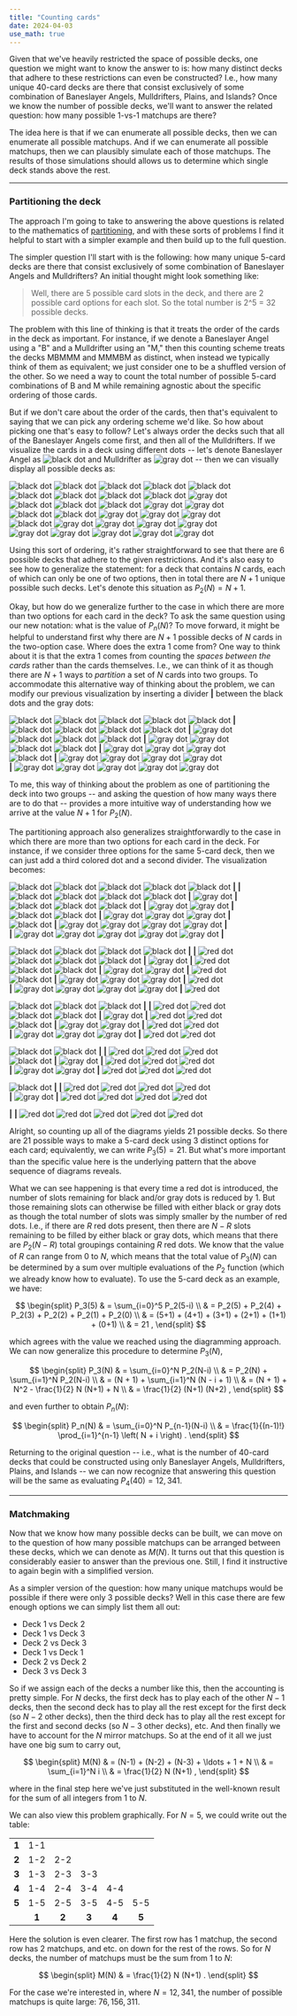 ```yaml
---
title: "Counting cards"
date: 2024-04-03
use_math: true
---
```


Given that we've heavily restricted the space of possible decks, one question we might want to know the answer to is: how many distinct decks that adhere to these restrictions can even be constructed?  I.e., how many unique 40-card decks are there that consist exclusively of some combination of Baneslayer Angels, Mulldrifters, Plains, and Islands?  Once we know the number of possible decks, we'll want to answer the related question: how many possible 1-vs-1 matchups are there?

The idea here is that if we can enumerate all possible decks, then we can enumerate all possible matchups. And if we can enumerate all possible matchups, then we can plausibly simulate each of those matchups.  The results of those simulations should allows us to determine which single deck stands above the rest.

***

### Partitioning the deck

The approach I'm going to take to answering the above questions is related to the mathematics of [partitioning](https://en.wikipedia.org/wiki/Integer_partition), and with these sorts of problems I find it helpful to start with a simpler example and then build up to the full question.

The simpler question I'll start with is the following: how many unique 5-card decks are there that consist exclusively of some combination of Baneslayer Angels and Mulldrifters?  An initial thought might look something like:

> Well, there are 5 possible card slots in the deck, and there are 2 possible card options for each slot.  So the total number is 2^5 = 32 possible decks.

The problem with this line of thinking is that it treats the order of the cards in the deck as important.  For instance, if we denote a Baneslayer Angel using a "B" and a Mulldrifter using an "M," then this counting scheme treats the decks MBMMM and MMMBM as distinct, when instead we typically think of them as equivalent; we just consider one to be a shuffled version of the other.  So we need a way to count the total number of possible 5-card combinations of B and M while remaining agnostic about the specific ordering of those cards.

But if we don't care about the order of the cards, then that's equivalent to saying that we can pick any ordering scheme we'd like.  So how about picking one that's easy to follow?  Let's always order the decks such that all of the Baneslayer Angels come first, and then all of the Mulldrifters.  If we visualize the cards in a deck using different dots -- let's denote Baneslayer Angel as ![black dot](https://upload.wikimedia.org/wikipedia/commons/1/11/BlackDot.svg "Black dot") and Mulldrifter as ![gray dot](https://upload.wikimedia.org/wikipedia/commons/f/fe/GrayDot.svg "Gray dot") -- then we can visually display all possible decks as:

![black dot](https://upload.wikimedia.org/wikipedia/commons/1/11/BlackDot.svg "Black dot") ![black dot](https://upload.wikimedia.org/wikipedia/commons/1/11/BlackDot.svg "Black dot") ![black dot](https://upload.wikimedia.org/wikipedia/commons/1/11/BlackDot.svg "Black dot") ![black dot](https://upload.wikimedia.org/wikipedia/commons/1/11/BlackDot.svg "Black dot") ![black dot](https://upload.wikimedia.org/wikipedia/commons/1/11/BlackDot.svg "Black dot")\
![black dot](https://upload.wikimedia.org/wikipedia/commons/1/11/BlackDot.svg "Black dot") ![black dot](https://upload.wikimedia.org/wikipedia/commons/1/11/BlackDot.svg "Black dot") ![black dot](https://upload.wikimedia.org/wikipedia/commons/1/11/BlackDot.svg "Black dot") ![black dot](https://upload.wikimedia.org/wikipedia/commons/1/11/BlackDot.svg "Black dot") ![gray dot](https://upload.wikimedia.org/wikipedia/commons/f/fe/GrayDot.svg "Gray dot")\
![black dot](https://upload.wikimedia.org/wikipedia/commons/1/11/BlackDot.svg "Black dot") ![black dot](https://upload.wikimedia.org/wikipedia/commons/1/11/BlackDot.svg "Black dot") ![black dot](https://upload.wikimedia.org/wikipedia/commons/1/11/BlackDot.svg "Black dot") ![gray dot](https://upload.wikimedia.org/wikipedia/commons/f/fe/GrayDot.svg "Gray dot") ![gray dot](https://upload.wikimedia.org/wikipedia/commons/f/fe/GrayDot.svg "Gray dot")\
![black dot](https://upload.wikimedia.org/wikipedia/commons/1/11/BlackDot.svg "Black dot") ![black dot](https://upload.wikimedia.org/wikipedia/commons/1/11/BlackDot.svg "Black dot") ![gray dot](https://upload.wikimedia.org/wikipedia/commons/f/fe/GrayDot.svg "Gray dot") ![gray dot](https://upload.wikimedia.org/wikipedia/commons/f/fe/GrayDot.svg "Gray dot") ![gray dot](https://upload.wikimedia.org/wikipedia/commons/f/fe/GrayDot.svg "Gray dot")\
![black dot](https://upload.wikimedia.org/wikipedia/commons/1/11/BlackDot.svg "Black dot") ![gray dot](https://upload.wikimedia.org/wikipedia/commons/f/fe/GrayDot.svg "Gray dot") ![gray dot](https://upload.wikimedia.org/wikipedia/commons/f/fe/GrayDot.svg "Gray dot") ![gray dot](https://upload.wikimedia.org/wikipedia/commons/f/fe/GrayDot.svg "Gray dot") ![gray dot](https://upload.wikimedia.org/wikipedia/commons/f/fe/GrayDot.svg "Gray dot")\
![gray dot](https://upload.wikimedia.org/wikipedia/commons/f/fe/GrayDot.svg "Gray dot") ![gray dot](https://upload.wikimedia.org/wikipedia/commons/f/fe/GrayDot.svg "Gray dot") ![gray dot](https://upload.wikimedia.org/wikipedia/commons/f/fe/GrayDot.svg "Gray dot") ![gray dot](https://upload.wikimedia.org/wikipedia/commons/f/fe/GrayDot.svg "Gray dot") ![gray dot](https://upload.wikimedia.org/wikipedia/commons/f/fe/GrayDot.svg "Gray dot")

Using this sort of ordering, it's rather straightforward to see that there are 6 possible decks that adhere to the given restrictions.  And it's also easy to see how to generalize the statement: for a deck that contains $N$ cards, each of which can only be one of two options, then in total there are $N+1$ unique possible such decks.  Let's denote this situation as $P_2(N) = N+1$.

Okay, but how do we generalize further to the case in which there are more than two options for each card in the deck?  To ask the same question using our new notation: what is the value of $P_n(N)$?  To move forward, it might be helpful to understand first why there are $N+1$ possible decks of $N$ cards in the two-option case.  Where does the extra 1 come from?  One way to think about it is that the extra 1 comes from counting the *spaces between the cards* rather than the cards themselves.  I.e., we can think of it as though there are $N+1$ ways to *partition* a set of $N$ cards into two groups.  To accommodate this alternative way of thinking about the problem, we can modify our previous visualization by inserting a divider **|** between the black dots and the gray dots:

![black dot](https://upload.wikimedia.org/wikipedia/commons/1/11/BlackDot.svg "Black dot") ![black dot](https://upload.wikimedia.org/wikipedia/commons/1/11/BlackDot.svg "Black dot") ![black dot](https://upload.wikimedia.org/wikipedia/commons/1/11/BlackDot.svg "Black dot") ![black dot](https://upload.wikimedia.org/wikipedia/commons/1/11/BlackDot.svg "Black dot") ![black dot](https://upload.wikimedia.org/wikipedia/commons/1/11/BlackDot.svg "Black dot") **|**\
![black dot](https://upload.wikimedia.org/wikipedia/commons/1/11/BlackDot.svg "Black dot") ![black dot](https://upload.wikimedia.org/wikipedia/commons/1/11/BlackDot.svg "Black dot") ![black dot](https://upload.wikimedia.org/wikipedia/commons/1/11/BlackDot.svg "Black dot") ![black dot](https://upload.wikimedia.org/wikipedia/commons/1/11/BlackDot.svg "Black dot") **|** ![gray dot](https://upload.wikimedia.org/wikipedia/commons/f/fe/GrayDot.svg "Gray dot")\
![black dot](https://upload.wikimedia.org/wikipedia/commons/1/11/BlackDot.svg "Black dot") ![black dot](https://upload.wikimedia.org/wikipedia/commons/1/11/BlackDot.svg "Black dot") ![black dot](https://upload.wikimedia.org/wikipedia/commons/1/11/BlackDot.svg "Black dot") **|** ![gray dot](https://upload.wikimedia.org/wikipedia/commons/f/fe/GrayDot.svg "Gray dot") ![gray dot](https://upload.wikimedia.org/wikipedia/commons/f/fe/GrayDot.svg "Gray dot")\
![black dot](https://upload.wikimedia.org/wikipedia/commons/1/11/BlackDot.svg "Black dot") ![black dot](https://upload.wikimedia.org/wikipedia/commons/1/11/BlackDot.svg "Black dot") **|** ![gray dot](https://upload.wikimedia.org/wikipedia/commons/f/fe/GrayDot.svg "Gray dot") ![gray dot](https://upload.wikimedia.org/wikipedia/commons/f/fe/GrayDot.svg "Gray dot") ![gray dot](https://upload.wikimedia.org/wikipedia/commons/f/fe/GrayDot.svg "Gray dot")\
![black dot](https://upload.wikimedia.org/wikipedia/commons/1/11/BlackDot.svg "Black dot") **|** ![gray dot](https://upload.wikimedia.org/wikipedia/commons/f/fe/GrayDot.svg "Gray dot") ![gray dot](https://upload.wikimedia.org/wikipedia/commons/f/fe/GrayDot.svg "Gray dot") ![gray dot](https://upload.wikimedia.org/wikipedia/commons/f/fe/GrayDot.svg "Gray dot") ![gray dot](https://upload.wikimedia.org/wikipedia/commons/f/fe/GrayDot.svg "Gray dot")\
**|** ![gray dot](https://upload.wikimedia.org/wikipedia/commons/f/fe/GrayDot.svg "Gray dot") ![gray dot](https://upload.wikimedia.org/wikipedia/commons/f/fe/GrayDot.svg "Gray dot") ![gray dot](https://upload.wikimedia.org/wikipedia/commons/f/fe/GrayDot.svg "Gray dot") ![gray dot](https://upload.wikimedia.org/wikipedia/commons/f/fe/GrayDot.svg "Gray dot") ![gray dot](https://upload.wikimedia.org/wikipedia/commons/f/fe/GrayDot.svg "Gray dot")

To me, this way of thinking about the problem as one of partitioning the deck into two groups -- and asking the question of how many ways there are to do that -- provides a more intuitive way of understanding how we arrive at the value $N+1$ for $P_2(N)$.

The partitioning approach also generalizes straightforwardly to the case in which there are more than two options for each card in the deck.  For instance, if we consider three options for the same 5-card deck, then we can just add a third colored dot and a second divider.  The visualization becomes:

![black dot](https://upload.wikimedia.org/wikipedia/commons/1/11/BlackDot.svg "Black dot") ![black dot](https://upload.wikimedia.org/wikipedia/commons/1/11/BlackDot.svg "Black dot") ![black dot](https://upload.wikimedia.org/wikipedia/commons/1/11/BlackDot.svg "Black dot") ![black dot](https://upload.wikimedia.org/wikipedia/commons/1/11/BlackDot.svg "Black dot") ![black dot](https://upload.wikimedia.org/wikipedia/commons/1/11/BlackDot.svg "Black dot") **|** **|**\
![black dot](https://upload.wikimedia.org/wikipedia/commons/1/11/BlackDot.svg "Black dot") ![black dot](https://upload.wikimedia.org/wikipedia/commons/1/11/BlackDot.svg "Black dot") ![black dot](https://upload.wikimedia.org/wikipedia/commons/1/11/BlackDot.svg "Black dot") ![black dot](https://upload.wikimedia.org/wikipedia/commons/1/11/BlackDot.svg "Black dot") **|** ![gray dot](https://upload.wikimedia.org/wikipedia/commons/f/fe/GrayDot.svg "Gray dot") **|**\
![black dot](https://upload.wikimedia.org/wikipedia/commons/1/11/BlackDot.svg "Black dot") ![black dot](https://upload.wikimedia.org/wikipedia/commons/1/11/BlackDot.svg "Black dot") ![black dot](https://upload.wikimedia.org/wikipedia/commons/1/11/BlackDot.svg "Black dot") **|** ![gray dot](https://upload.wikimedia.org/wikipedia/commons/f/fe/GrayDot.svg "Gray dot") ![gray dot](https://upload.wikimedia.org/wikipedia/commons/f/fe/GrayDot.svg "Gray dot") **|**\
![black dot](https://upload.wikimedia.org/wikipedia/commons/1/11/BlackDot.svg "Black dot") ![black dot](https://upload.wikimedia.org/wikipedia/commons/1/11/BlackDot.svg "Black dot") **|** ![gray dot](https://upload.wikimedia.org/wikipedia/commons/f/fe/GrayDot.svg "Gray dot") ![gray dot](https://upload.wikimedia.org/wikipedia/commons/f/fe/GrayDot.svg "Gray dot") ![gray dot](https://upload.wikimedia.org/wikipedia/commons/f/fe/GrayDot.svg "Gray dot") **|**\
![black dot](https://upload.wikimedia.org/wikipedia/commons/1/11/BlackDot.svg "Black dot") **|** ![gray dot](https://upload.wikimedia.org/wikipedia/commons/f/fe/GrayDot.svg "Gray dot") ![gray dot](https://upload.wikimedia.org/wikipedia/commons/f/fe/GrayDot.svg "Gray dot") ![gray dot](https://upload.wikimedia.org/wikipedia/commons/f/fe/GrayDot.svg "Gray dot") ![gray dot](https://upload.wikimedia.org/wikipedia/commons/f/fe/GrayDot.svg "Gray dot") **|**\
**|** ![gray dot](https://upload.wikimedia.org/wikipedia/commons/f/fe/GrayDot.svg "Gray dot") ![gray dot](https://upload.wikimedia.org/wikipedia/commons/f/fe/GrayDot.svg "Gray dot") ![gray dot](https://upload.wikimedia.org/wikipedia/commons/f/fe/GrayDot.svg "Gray dot") ![gray dot](https://upload.wikimedia.org/wikipedia/commons/f/fe/GrayDot.svg "Gray dot") ![gray dot](https://upload.wikimedia.org/wikipedia/commons/f/fe/GrayDot.svg "Gray dot") **|**

![black dot](https://upload.wikimedia.org/wikipedia/commons/1/11/BlackDot.svg "Black dot") ![black dot](https://upload.wikimedia.org/wikipedia/commons/1/11/BlackDot.svg "Black dot") ![black dot](https://upload.wikimedia.org/wikipedia/commons/1/11/BlackDot.svg "Black dot") ![black dot](https://upload.wikimedia.org/wikipedia/commons/1/11/BlackDot.svg "Black dot") **|** **|** ![red dot](https://upload.wikimedia.org/wikipedia/commons/e/ec/RedDot.svg "Red dot")\
![black dot](https://upload.wikimedia.org/wikipedia/commons/1/11/BlackDot.svg "Black dot") ![black dot](https://upload.wikimedia.org/wikipedia/commons/1/11/BlackDot.svg "Black dot") ![black dot](https://upload.wikimedia.org/wikipedia/commons/1/11/BlackDot.svg "Black dot") **|** ![gray dot](https://upload.wikimedia.org/wikipedia/commons/f/fe/GrayDot.svg "Gray dot") **|** ![red dot](https://upload.wikimedia.org/wikipedia/commons/e/ec/RedDot.svg "Red dot")\
![black dot](https://upload.wikimedia.org/wikipedia/commons/1/11/BlackDot.svg "Black dot") ![black dot](https://upload.wikimedia.org/wikipedia/commons/1/11/BlackDot.svg "Black dot") **|** ![gray dot](https://upload.wikimedia.org/wikipedia/commons/f/fe/GrayDot.svg "Gray dot") ![gray dot](https://upload.wikimedia.org/wikipedia/commons/f/fe/GrayDot.svg "Gray dot") **|** ![red dot](https://upload.wikimedia.org/wikipedia/commons/e/ec/RedDot.svg "Red dot")\
![black dot](https://upload.wikimedia.org/wikipedia/commons/1/11/BlackDot.svg "Black dot") **|** ![gray dot](https://upload.wikimedia.org/wikipedia/commons/f/fe/GrayDot.svg "Gray dot") ![gray dot](https://upload.wikimedia.org/wikipedia/commons/f/fe/GrayDot.svg "Gray dot") ![gray dot](https://upload.wikimedia.org/wikipedia/commons/f/fe/GrayDot.svg "Gray dot") **|** ![red dot](https://upload.wikimedia.org/wikipedia/commons/e/ec/RedDot.svg "Red dot")\
**|** ![gray dot](https://upload.wikimedia.org/wikipedia/commons/f/fe/GrayDot.svg "Gray dot") ![gray dot](https://upload.wikimedia.org/wikipedia/commons/f/fe/GrayDot.svg "Gray dot") ![gray dot](https://upload.wikimedia.org/wikipedia/commons/f/fe/GrayDot.svg "Gray dot") ![gray dot](https://upload.wikimedia.org/wikipedia/commons/f/fe/GrayDot.svg "Gray dot") **|** ![red dot](https://upload.wikimedia.org/wikipedia/commons/e/ec/RedDot.svg "Red dot")

![black dot](https://upload.wikimedia.org/wikipedia/commons/1/11/BlackDot.svg "Black dot") ![black dot](https://upload.wikimedia.org/wikipedia/commons/1/11/BlackDot.svg "Black dot") ![black dot](https://upload.wikimedia.org/wikipedia/commons/1/11/BlackDot.svg "Black dot") **|** **|** ![red dot](https://upload.wikimedia.org/wikipedia/commons/e/ec/RedDot.svg "Red dot") ![red dot](https://upload.wikimedia.org/wikipedia/commons/e/ec/RedDot.svg "Red dot")\
![black dot](https://upload.wikimedia.org/wikipedia/commons/1/11/BlackDot.svg "Black dot") ![black dot](https://upload.wikimedia.org/wikipedia/commons/1/11/BlackDot.svg "Black dot") **|** ![gray dot](https://upload.wikimedia.org/wikipedia/commons/f/fe/GrayDot.svg "Gray dot") **|** ![red dot](https://upload.wikimedia.org/wikipedia/commons/e/ec/RedDot.svg "Red dot") ![red dot](https://upload.wikimedia.org/wikipedia/commons/e/ec/RedDot.svg "Red dot")\
![black dot](https://upload.wikimedia.org/wikipedia/commons/1/11/BlackDot.svg "Black dot") **|** ![gray dot](https://upload.wikimedia.org/wikipedia/commons/f/fe/GrayDot.svg "Gray dot") ![gray dot](https://upload.wikimedia.org/wikipedia/commons/f/fe/GrayDot.svg "Gray dot") **|** ![red dot](https://upload.wikimedia.org/wikipedia/commons/e/ec/RedDot.svg "Red dot") ![red dot](https://upload.wikimedia.org/wikipedia/commons/e/ec/RedDot.svg "Red dot")\
**|** ![gray dot](https://upload.wikimedia.org/wikipedia/commons/f/fe/GrayDot.svg "Gray dot") ![gray dot](https://upload.wikimedia.org/wikipedia/commons/f/fe/GrayDot.svg "Gray dot") ![gray dot](https://upload.wikimedia.org/wikipedia/commons/f/fe/GrayDot.svg "Gray dot") **|** ![red dot](https://upload.wikimedia.org/wikipedia/commons/e/ec/RedDot.svg "Red dot") ![red dot](https://upload.wikimedia.org/wikipedia/commons/e/ec/RedDot.svg "Red dot")

![black dot](https://upload.wikimedia.org/wikipedia/commons/1/11/BlackDot.svg "Black dot") ![black dot](https://upload.wikimedia.org/wikipedia/commons/1/11/BlackDot.svg "Black dot") **|** **|** ![red dot](https://upload.wikimedia.org/wikipedia/commons/e/ec/RedDot.svg "Red dot") ![red dot](https://upload.wikimedia.org/wikipedia/commons/e/ec/RedDot.svg "Red dot") ![red dot](https://upload.wikimedia.org/wikipedia/commons/e/ec/RedDot.svg "Red dot")\
![black dot](https://upload.wikimedia.org/wikipedia/commons/1/11/BlackDot.svg "Black dot") **|** ![gray dot](https://upload.wikimedia.org/wikipedia/commons/f/fe/GrayDot.svg "Gray dot") **|** ![red dot](https://upload.wikimedia.org/wikipedia/commons/e/ec/RedDot.svg "Red dot") ![red dot](https://upload.wikimedia.org/wikipedia/commons/e/ec/RedDot.svg "Red dot") ![red dot](https://upload.wikimedia.org/wikipedia/commons/e/ec/RedDot.svg "Red dot")\
**|** ![gray dot](https://upload.wikimedia.org/wikipedia/commons/f/fe/GrayDot.svg "Gray dot") ![gray dot](https://upload.wikimedia.org/wikipedia/commons/f/fe/GrayDot.svg "Gray dot") **|** ![red dot](https://upload.wikimedia.org/wikipedia/commons/e/ec/RedDot.svg "Red dot") ![red dot](https://upload.wikimedia.org/wikipedia/commons/e/ec/RedDot.svg "Red dot") ![red dot](https://upload.wikimedia.org/wikipedia/commons/e/ec/RedDot.svg "Red dot")

![black dot](https://upload.wikimedia.org/wikipedia/commons/1/11/BlackDot.svg "Black dot") **|** **|** ![red dot](https://upload.wikimedia.org/wikipedia/commons/e/ec/RedDot.svg "Red dot") ![red dot](https://upload.wikimedia.org/wikipedia/commons/e/ec/RedDot.svg "Red dot") ![red dot](https://upload.wikimedia.org/wikipedia/commons/e/ec/RedDot.svg "Red dot") ![red dot](https://upload.wikimedia.org/wikipedia/commons/e/ec/RedDot.svg "Red dot")\
**|** ![gray dot](https://upload.wikimedia.org/wikipedia/commons/f/fe/GrayDot.svg "Gray dot") **|** ![red dot](https://upload.wikimedia.org/wikipedia/commons/e/ec/RedDot.svg "Red dot") ![red dot](https://upload.wikimedia.org/wikipedia/commons/e/ec/RedDot.svg "Red dot") ![red dot](https://upload.wikimedia.org/wikipedia/commons/e/ec/RedDot.svg "Red dot") ![red dot](https://upload.wikimedia.org/wikipedia/commons/e/ec/RedDot.svg "Red dot")

**|** **|** ![red dot](https://upload.wikimedia.org/wikipedia/commons/e/ec/RedDot.svg "Red dot") ![red dot](https://upload.wikimedia.org/wikipedia/commons/e/ec/RedDot.svg "Red dot") ![red dot](https://upload.wikimedia.org/wikipedia/commons/e/ec/RedDot.svg "Red dot") ![red dot](https://upload.wikimedia.org/wikipedia/commons/e/ec/RedDot.svg "Red dot") ![red dot](https://upload.wikimedia.org/wikipedia/commons/e/ec/RedDot.svg "Red dot")

Alright, so counting up all of the diagrams yields 21 possible decks.  So there are 21 possible ways to make a 5-card deck using 3 distinct options for each card; equivalently, we can write $P_3(5) = 21$.  But what's more important than the specific value here is the underlying pattern that the above sequence of diagrams reveals.

What we can see happening is that every time a red dot is introduced, the number of slots remaining for black and/or gray dots is reduced by 1.  But those remaining slots can otherwise be filled with either black or gray dots as though the total number of slots was simply smaller by the number of red dots.  I.e., if there are $R$ red dots present, then there are $N - R$ slots remaining to be filled by either black or gray dots, which means that there are $P_2(N-R)$ total groupings containing $R$ red dots.  We know that the value of $R$ can range from 0 to $N$, which means that the total value of $P_3(N)$ can be determined by a sum over multiple evaluations of the $P_2$ function (which we already know how to evaluate).  To use the 5-card deck as an example, we have:

$$
\begin{split}
  P_3(5) & = \sum_{i=0}^5 P_2(5-i) \\
  & = P_2(5) + P_2(4) + P_2(3) + P_2(2) + P_2(1) + P_2(0) \\
  & = (5+1) + (4+1) + (3+1) + (2+1) + (1+1) + (0+1) \\
  & = 21 ,
\end{split}
$$

which agrees with the value we reached using the diagramming approach.  We can now generalize this procedure to determine $P_3(N)$,

$$
\begin{split}
  P_3(N) & = \sum_{i=0}^N P_2(N-i) \\
  & = P_2(N) + \sum_{i=1}^N P_2(N-i) \\
  & = (N + 1) + \sum_{i=1}^N (N - i + 1) \\
  & = (N + 1) + N^2 - \frac{1}{2} N (N+1) + N \\
  & = \frac{1}{2} (N+1) (N+2) ,
\end{split}
$$

and even further to obtain $P_n(N)$:

$$
\begin{split}
  P_n(N) & = \sum_{i=0}^N P_{n-1}(N-i) \\
  & = \frac{1}{(n-1)!} \prod_{i=1}^{n-1} \left( N + i \right) .
\end{split}
$$

Returning to the original question -- i.e., what is the number of 40-card decks that could be constructed using only Baneslayer Angels, Mulldrifters, Plains, and Islands -- we can now recognize that answering this question will be the same as evaluating $P_4(40) = 12,341$.

***

### Matchmaking

Now that we know how many possible decks can be built, we can move on to the question of how many possible matchups can be arranged between these decks, which we can denote as $M(N)$.  It turns out that this question is considerably easier to answer than the previous one.  Still, I find it instructive to again begin with a simplified version.

As a simpler version of the question: how many unique matchups would be possible if there were only 3 possible decks?  Well in this case there are few enough options we can simply list them all out:

- Deck 1 vs Deck 2
- Deck 1 vs Deck 3
- Deck 2 vs Deck 3
- Deck 1 vs Deck 1
- Deck 2 vs Deck 2
- Deck 3 vs Deck 3

So if we assign each of the decks a number like this, then the accounting is pretty simple.  For $N$ decks, the first deck has to play each of the other $N-1$ decks, then the second deck has to play all the rest except for the first deck (so $N-2$ other decks), then the third deck has to play all the rest except for the first and second decks (so $N-3$ other decks), etc.  And then finally we have to account for the $N$ mirror matchups.  So at the end of it all we just have one big sum to carry out,

$$
\begin{split}
  M(N) & = (N-1) + (N-2) + (N-3) + \ldots + 1 + N \\
  & = \sum_{i=1}^N i \\
  & = \frac{1}{2} N (N+1) ,
\end{split}
$$

where in the final step here we've just substituted in the well-known result for the sum of all integers from $1$ to $N$.

We can also view this problem graphically.  For $N=5$, we could write out the table:

|       |       |       |       |       |       |
|:-----:|:-----:|:-----:|:-----:|:-----:|:-----:|
| **1** |  1-1  |       |       |       |       |
| **2** |  1-2  |  2-2  |       |       |       |
| **3** |  1-3  |  2-3  |  3-3  |       |       |
| **4** |  1-4  |  2-4  |  3-4  |  4-4  |       |
| **5** |  1-5  |  2-5  |  3-5  |  4-5  |  5-5  |
|       | **1** | **2** | **3** | **4** | **5** |

Here the solution is even clearer.  The first row has 1 matchup, the second row has 2 matchups, and etc. on down for the rest of the rows.  So for $N$ decks, the number of matchups must be the sum from $1$ to $N$:

$$
\begin{split}
  M(N) & = \frac{1}{2} N (N+1) .
\end{split}
$$

For the case we're interested in, where $N = 12,341$, the number of possible matchups is quite large: $76,156,311$.
